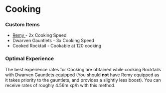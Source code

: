 # Cooking

### Custom Items

* [Remy ](https://bso-wiki.oldschool.gg/custom-items/pets)- 2x Cooking Speed
* Dwarven Gauntlets - 3x Cooking Speed
* Cooked Rocktail - Cookable at 120 cooking

### Optimal Experience

The best experience rates for Cooking are obtained while cooking Rocktails with Dwarven Gauntlets equipped (You should **not** have Remy equipped as it takes priority to the gauntlets, and provides a slightly less boost). You can receive rates of roughly 4.56m xp/h with this method.
